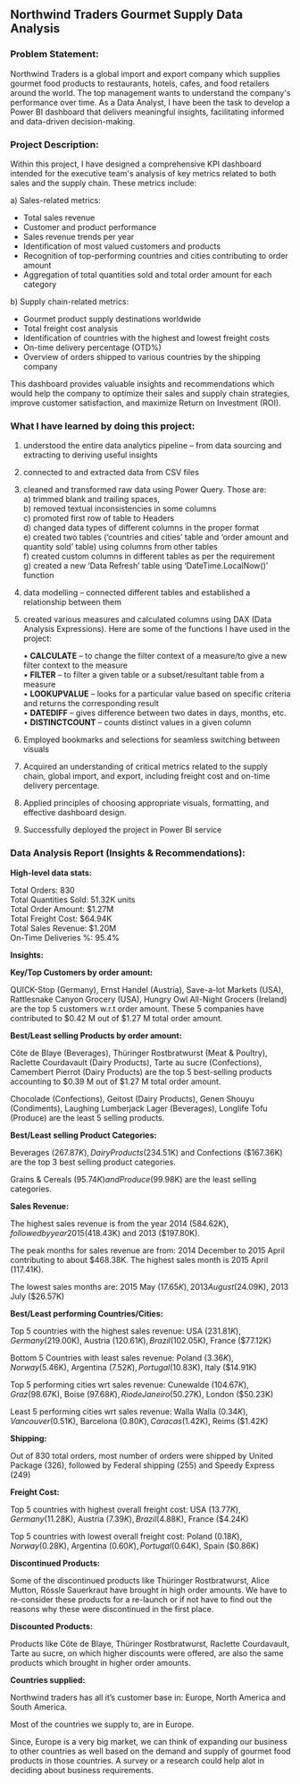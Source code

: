 ## Northwind Traders Gourmet Supply Data Analysis   

  
### Problem Statement:    

Northwind Traders is a global import and export company which supplies gourmet food products to restaurants, hotels, cafes, and food retailers around the world. The top management wants to understand the company's performance over time. As a Data Analyst, I have been the task to develop a Power BI dashboard that delivers meaningful insights, facilitating informed and data-driven decision-making.

### Project Description:   

Within this project, I have designed a comprehensive KPI dashboard intended for the executive team's analysis of key metrics related to both sales and the supply chain. These metrics include:

a) Sales-related metrics:   

* Total sales revenue  
* Customer and product performance
* Sales revenue trends per year
* Identification of most valued customers and products
* Recognition of top-performing countries and cities contributing to order amount
* Aggregation of total quantities sold and total order amount for each category

b) Supply chain-related metrics:

* Gourmet product supply destinations worldwide
* Total freight cost analysis
* Identification of countries with the highest and lowest freight costs
* On-time delivery percentage (OTD%)
* Overview of orders shipped to various countries by the shipping company
     
  
This dashboard provides valuable insights and recommendations which would help the company to optimize their sales and supply chain strategies, improve customer satisfaction, and maximize Return on Investment (ROI).    

### What I have learned by doing this project:   

1)	understood the entire data analytics pipeline – from data sourcing and extracting to deriving useful insights   
2)	connected to and extracted data from CSV files  
3)	cleaned and transformed raw data using Power Query. Those are:   
    a)	trimmed blank and trailing spaces,   
    b)	removed textual inconsistencies in some columns  
    c)	promoted first row of table to Headers  
    d)	changed data types of different columns in the proper format  
    e)	created two tables (‘countries and cities’ table and ‘order amount and quantity sold’ table) using columns from other tables   
    f)	created custom columns in different tables as per the requirement  
    g)	created a new ‘Data Refresh’ table using ‘DateTime.LocalNow()’ function  
4)	data modelling – connected different tables and established a relationship between them  
5)	created various measures and calculated columns using DAX (Data Analysis Expressions). Here are some of the functions I have used in the project:  

    •	**CALCULATE** – to change the filter context of a measure/to give a new filter context to the measure  
    •	**FILTER** – to filter a given table or a subset/resultant table from a measure  
    •	**LOOKUPVALUE** – looks for a particular value based on specific criteria and returns the corresponding result  
    •	**DATEDIFF** – gives difference between two dates in days, months, etc.  
    •	**DISTINCTCOUNT** – counts distinct values in a given column  

6)	Employed bookmarks and selections for seamless switching between visuals
7)	Acquired an understanding of critical metrics related to the supply chain, global import, and export, including freight cost and on-time delivery percentage.  
8)  Applied principles of choosing appropriate visuals, formatting, and effective dashboard design.
9)  Successfully deployed the project in Power BI service



### Data Analysis Report (Insights & Recommendations):   

**High-level data stats:**   

Total Orders: 830  
Total Quantities Sold: 51.32K units  
Total Order Amount: $1.27M  
Total Freight Cost: $64.94K   
Total Sales Revenue: $1.20M  
On-Time Deliveries %: 95.4%  

**Insights:**  

**Key/Top Customers by order amount:**  

QUICK-Stop (Germany), Ernst Handel (Austria), Save-a-lot Markets (USA), Rattlesnake Canyon Grocery (USA), Hungry Owl All-Night Grocers (Ireland) are the top 5 customers w.r.t order amount. These 5 companies have contributed to $0.42 M out of $1.27 M total order amount.   

**Best/Least selling Products by order amount:**  

Côte de Blaye (Beverages), Thüringer Rostbratwurst (Meat & Poultry), Raclette Courdavault (Dairy Products), Tarte au sucre (Confections), Camembert Pierrot (Dairy Products) are the top 5 best-selling products accounting to $0.39 M out of $1.27 M total order amount.  

Chocolade (Confections), Geitost (Dairy Products), Genen Shouyu (Condiments), Laughing Lumberjack Lager (Beverages), Longlife Tofu (Produce) are the least 5 selling products. 

**Best/Least selling Product Categories:**  

Beverages ($267.87K), Dairy Products ($234.51K) and Confections ($167.36K) are the top 3 best selling product categories.  

Grains & Cereals ($95.74K) and Produce ($99.98K) are the least selling categories.  

**Sales Revenue:**  

The highest sales revenue is from the year 2014 ($584.62K), followed by year 2015 ($418.43K) and 2013 ($197.80K).  

The peak months for sales revenue are from: 2014 December to 2015 April contributing to about $468.38K. The highest sales month is 2015 April (117.41K).  

The lowest sales months are: 2015 May ($17.65K), 2013 August ($24.09K), 2013 July ($26.57K)  

**Best/Least performing Countries/Cities:**  

Top 5 countries with the highest sales revenue: USA ($231.81K), Germany ($219.00K), Austria ($120.61K), Brazil ($102.05K), France ($77.12K)  

Bottom 5 Countries with least sales revenue: Poland ($3.36K), Norway ($5.46K), Argentina ($7.52K), Portugal ($10.83K), Italy ($14.91K)  

Top 5 performing cities wrt sales revenue: Cunewalde ($104.67K), Graz ($98.67K), Boise ($97.68K), Rio de Janeiro ($50.27K), London ($50.23K)  

Least 5 performing cities wrt sales revenue: Walla Walla ($0.34K), Vancouver ($0.51K), Barcelona ($0.80K), Caracas ($1.42K), Reims ($1.42K)  

**Shipping:**  

Out of 830 total orders, most number of orders were shipped by United Package (326), followed by Federal shipping (255) and Speedy Express (249)  

**Freight Cost:**  

Top 5 countries with highest overall freight cost: USA ($13.77K), Germany ($11.28K), Austria ($7.39K), Brazil ($4.88K), France ($4.24K)  

Top 5 countries with lowest overall freight cost: Poland ($0.18K), Norway ($0.28K), Argentina ($0.60K), Portugal ($0.64K), Spain ($0.86K)  

**Discontinued Products:**  

Some of the discontinued products like Thüringer Rostbratwurst, Alice Mutton, Rössle Sauerkraut have brought in high order amounts. We have to re-consider these products for a re-launch or if not have to find out the reasons why these were discontinued in the first place.  

**Discounted Products:**  

Products like Côte de Blaye, Thüringer Rostbratwurst, Raclette Courdavault, Tarte au sucre, on which higher discounts were offered, are also the same products which brought in higher order amounts.  

**Countries supplied:**  

Northwind traders has all it’s customer base in: Europe, North America and South America.  

Most of the countries we supply to, are in Europe.  

Since, Europe is a very big market, we can think of expanding our business to other countries as well based on the demand and supply of gourmet food products in those countries. A survey or a research could help alot in deciding about business requirements.  




